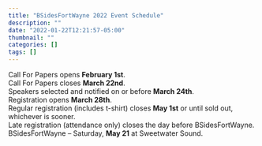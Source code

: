 ```yaml
---
title: "BSidesFortWayne 2022 Event Schedule"
description: ""
date: "2022-01-22T12:21:57-05:00"
thumbnail: ""
categories: []
tags: []
---
```

Call For Papers opens **February 1st**.  
Call For Papers closes **March 22nd**.  
Speakers selected and notified on or before **March 24th**.  
Registration opens **March 28th**.  
Regular registration (includes t-shirt) closes **May 1st** or until sold out, whichever is sooner.  
Late registration (attendance only) closes the day before BSidesFortWayne.  
BSidesFortWayne – Saturday, **May 21** at Sweetwater Sound.  
